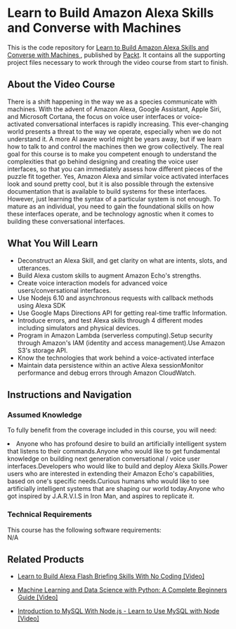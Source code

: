 


# Learn to Build Amazon Alexa Skills and Converse with Machines		
This is the code repository for [Learn to Build Amazon Alexa Skills and Converse with Machines	](https://www2.packtpub.com/application-development/learn-build-amazon-alexa-skills-and-converse-machines-video), published by [Packt](https://www.packtpub.com/?utm_source=github). It contains all the supporting project files necessary to work through the video course from start to finish.
## About the Video Course
There is a shift happening in the way we as a species communicate with machines. With the advent of Amazon Alexa, Google Assistant, Apple Siri, and Microsoft Cortana, the focus on voice user interfaces or voice-activated conversational interfaces is rapidly increasing. This ever-changing world presents a threat to the way we operate, especially when we do not understand it. A more AI aware world might be years away, but if we learn how to talk to and control the machines then we grow collectively. The real goal for this course is to make you competent enough to understand the complexities that go behind designing and creating the voice user interfaces, so that you can immediately assess how different pieces of the puzzle fit together. Yes, Amazon Alexa and similar voice activated interfaces look and sound pretty cool, but it is also possible through the extensive documentation that is available to build systems for these interfaces. However, just learning the syntax of a particular system is not enough. To mature as an individual, you need to gain the foundational skills on how these interfaces operate, and be technology agnostic when it comes to building these conversational interfaces.

<H2>What You Will Learn</H2>
<DIV class=book-info-will-learn-text>
<UL>
<LI>Deconstruct an Alexa Skill, and get clarity on what are intents, slots, and utterances.</LI>
<LI>Build Alexa custom skills to augment Amazon Echo's strengths.</LI>
<LI>Create voice interaction models for advanced voice users/conversational interfaces.</LI>
<LI>Use Nodejs 6.10 and asynchronous requests with callback methods using Alexa SDK</LI>
<LI>Use Google Maps Directions API for getting real-time traffic Information.</LI>
<LI>Introduce errors, and test Alexa skills through 4 different modes including simulators and physical devices.</LI>
<LI>Program in Amazon Lambda (serverless computing).Setup security through Amazon's IAM (identity and access management).Use Amazon S3's storage API.</LI>
<LI>Know the technologies that work behind a voice-activated interface</LI>
<LI>Maintain data persistence within an active Alexa sessionMonitor performance and debug errors through Amazon CloudWatch.</LI>
</UL></DIV>

## Instructions and Navigation
### Assumed Knowledge
To fully benefit from the coverage included in this course, you will need:<br/>
<DIV class=book-info-will-learn-text>
<LI>Anyone who has profound desire to build an artificially intelligent system that listens to their commands.Anyone who would like to get fundamental knowledge on building next generation conversational / voice user interfaces.Developers who would like to build and deploy Alexa Skills.Power users who are interested in extending their Amazon Echo's capabilities, based on one's specific needs.Curious humans who would like to see artificially intelligent systems that are shaping our world today.Anyone who got inspired by J.A.R.V.I.S in Iron Man, and aspires to replicate it.</LI> 
<DIV>

### Technical Requirements
This course has the following software requirements:<br/>
N/A

## Related Products
* [Learn to Build Alexa Flash Briefing Skills With No Coding [Video]](https://www.packtpub.com/application-development/learn-build-alexa-flash-briefing-skills-no-coding-video)

* [Machine Learning and Data Science with Python: A Complete Beginners Guide [Video]](https://www.packtpub.com/application-development/machine-learning-and-data-science-python-complete-beginners-guide-video)

* [Introduction to MySQL With Node.js - Learn to Use MySQL with Node [Video]](https://www.packtpub.com/application-development/introduction-mysql-nodejs-learn-use-mysql-node-video)
